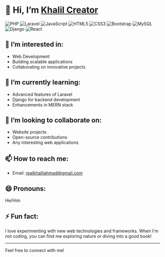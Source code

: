 # 👋 Hi, I’m [Khalil Creator](https://github.com/khalilcreator)

![PHP](https://img.shields.io/badge/PHP-777BB4?style=flat&logo=php&logoColor=white)
![Laravel](https://img.shields.io/badge/Laravel-EF3E00?style=flat&logo=laravel&logoColor=white)
![JavaScript](https://img.shields.io/badge/JavaScript-F7DF1E?style=flat&logo=javascript&logoColor=black)
![HTML5](https://img.shields.io/badge/HTML5-E34F26?style=flat&logo=html5&logoColor=white)
![CSS3](https://img.shields.io/badge/CSS3-1572B6?style=flat&logo=css3&logoColor=white)
![Bootstrap](https://img.shields.io/badge/Bootstrap-563D7C?style=flat&logo=bootstrap&logoColor=white)
![MySQL](https://img.shields.io/badge/MySQL-005C84?style=flat&logo=mysql&logoColor=white)
![Django](https://img.shields.io/badge/Django-092E20?style=flat&logo=django&logoColor=green)
![React](https://img.shields.io/badge/React-61DAFB?style=flat&logo=react&logoColor=black)

## 👀 I’m interested in:
- Web Development
- Building scalable applications
- Collaborating on innovative projects

## 🌱 I’m currently learning:
- Advanced features of Laravel
- Django for backend development
- Enhancements in MERN stack

## 💞️ I’m looking to collaborate on:
- Website projects
- Open-source contributions
- Any interesting web applications

## 📫 How to reach me:
- Email: [realkhalilahmad@gmail.com](mailto:realkhalilahmad@gmail.com)

## 😄 Pronouns: 
He/Him

## ⚡ Fun fact:
I love experimenting with new web technologies and frameworks. When I'm not coding, you can find me exploring nature or diving into a good book!

---

Feel free to connect with me!
